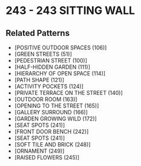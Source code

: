 # 243 - 243 SITTING WALL

## Related Patterns

- [POSITIVE OUTDOOR SPACES (106)]
- [GREEN STREETS (51)]
- [PEDESTRIAN STREET (100)]
- [HALF-HIDDEN GARDEN (111)]
- [HIERARCHY OF OPEN SPACE (114)]
- [PATH SHAPE (121)]
- [ACTIVITY POCKETS (124)]
- [PRIVATE TERRACE ON THE STREET (140)]
- [OUTDOOR ROOM (163)]
- [OPENING TO THE STREET (165)]
- [GALLERY SURROUND (166)]
- [GARDEN GROWING WILD (172)]
- [SEAT SPOTS (241)]
- [FRONT DOOR BENCH (242)]
- [SEAT SPOTS (241)]
- [SOFT TILE AND BRICK (248)]
- [ORNAMENT (249)]
- [RAISED FLOWERS (245)]
